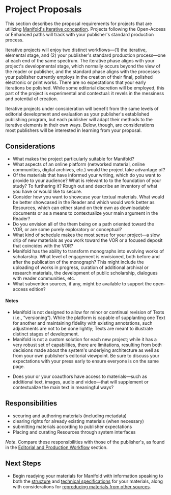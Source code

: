 # Project Proposals

This section describes the proposal requirements for projects that are utilizing [Manifold's Iterative conception](core.md). Projects following the Open-Access or Enhanced paths will track with your publisher's standard production process.

Iterative projects will enjoy two distinct workflows—(1) the iterative, elemental stage, and (2) your publisher's standard production process—one at each end of the same spectrum. The iterative phase aligns with your project's developmental stage, which normally occurs beyond the view of the reader or publisher, and the standard phase aligns with the processes your publisher currently employs in the creation of their final, polished electronic or print works. There are no expectations that your early iterations be polished. While some editorial discretion will be employed, this part of the project is experimental and contextual: it revels in the messiness and potential of creation.

Iterative projects under consideration will benefit from the same levels of editorial development and evaluation as your publisher's established publishing program, but each publisher will adapt their methods to the iterative elements in their own ways. Below, though, are considerations most publishers will be interested in learning from your proposal.

## Considerations

*   What makes the project particularly suitable for Manifold?
*   What aspects of an online platform (networked material, online communities, digital archives, etc.) would the project take advantage of?
*   Of the materials that have informed your writing, which do you want to provide to your audience? What is relevant to to the foundation of your study? To furthering it? Rough out and describe an inventory of what you have or would like to secure.
*   Consider how you want to showcase your textual materials. What would be better showcased in the Reader and which would work better as Resources, which can either stand on their own as downloadable documents or as a means to contextualize your main argument in the Reader?
*   Do you envision all of the them being on a path oriented toward the VOR, or are some purely exploratory or conceptual?
*   What kind of schedule makes the most sense for your project—a slow drip of new materials as you work toward the VOR or a focused deposit that coincides with the VOR?
*   Manifold has the ability to transform monographs into evolving works of scholarship. What level of engagement is envisioned, both before and after the publication of the monograph? This might include the uploading of works in progress, curation of additional archival or research materials, the development of public scholarship, dialogues with reader communities, etc.
*   What subvention sources, if any, might be available to support the open-access edition?

#### Notes

*   Manifold is not designed to allow for minor or continual revision of Texts (i.e., “versioning”). While the platform is capable of supplanting one Text for another and maintaining fidelity with existing annotations, such adjustments are not to be done lightly; Texts are meant to illustrate distinct stages of development.
*   Manifold is not a custom solution for each new project; while it has a very robust set of capabilities, there are limitations, resulting from both decisions made about the system's underlying architecture as well as from your own publisher's editorial viewpoint. Be sure to discuss your expectations with your press early to ensure everyone is on the same page.

<!--Abandoned -->
*   Does your or your coauthors have access to materials—such as additional text, images, audio and video—that will supplement or contextualize the main text in meaningful ways?

<!-- /Abandoned -->

## Responsibilities

*   securing and authoring materials (including metadata)
*   clearing rights for already existing materials (when necessary)
*   submitting materials according to publisher expectations
*   Placing and curating Resources through system interfaces

_Note_. Compare these responsibilities with those of the publisher's, as found in the [Editorial and Production Workflow](workflow.md) section.

## Next Steps
*   Begin readying your materials for Manifold with information speaking to both the [structure](web-writing.md) and [technical specifications](resources.md) for your materials, along with considerations for [reproducing materials from other sources](rights.md).
